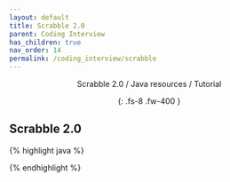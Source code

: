 ```yaml
---
layout: default
title: Scrabble 2.0
parent: Coding Interview
has_children: true
nav_order: 14
permalink: /coding_interview/scrabble
---
```

<div align="center" markdown="1">
Scrabble 2.0 / Java resources / Tutorial

{: .fs-8 .fw-400 }
</div>

## Scrabble 2.0

{% highlight java %}

{% endhighlight %}